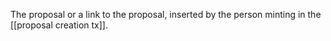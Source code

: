 The proposal or a link to the proposal, inserted by the person minting in the [[proposal creation tx]].